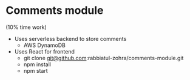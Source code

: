 # Comments module

(10% time work)

- Uses serverless backend to store comments
  - AWS DynamoDB
- Uses React for frontend
  - git clone git@github.com:rabbiatul-zohra/comments-module.git
  - npm install
  - npm start

